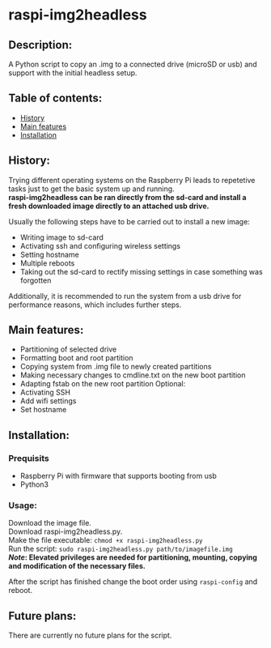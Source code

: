 # raspi-img2headless
## Description:
A Python script to copy an .img to a connected drive (microSD or usb) and support with the initial headless setup.

## Table of contents:
- [History](#history)
- [Main features](#main-features)
- [Installation](#installation)

## History:
Trying different operating systems on the Raspberry Pi leads to repetetive tasks just to get the basic system up and running.  
**raspi-img2headless can be ran directly from the sd-card and install a fresh downloaded image directly to an attached usb drive.**

Usually the following steps have to be carried out to install a new image:
- Writing image to sd-card
- Activating ssh and configuring wireless settings
- Setting hostname
- Multiple reboots
- Taking out the sd-card to rectify missing settings in case something was forgotten

Additionally, it is recommended to run the system from a usb drive for performance reasons, which includes further steps.


## Main features:
- Partitioning of selected drive
- Formatting boot and root partition
- Copying system from .img file to newly created partitions
- Making necessary changes to cmdline.txt on the new boot partition
- Adapting fstab on the new root partition
Optional:
- Activating SSH
- Add wifi settings
- Set hostname

## Installation:
### Prequisits
- Raspberry Pi with firmware that supports booting from usb
- Python3

### Usage:
Download the image file.  
Download raspi-img2headless.py.  
Make the file executable: `chmod +x raspi-img2headless.py`  
Run the script: `sudo raspi-img2headless.py path/to/imagefile.img`  
**_Note_: Elevated privileges are needed for partitioning, mounting, copying and modification of the necessary files.**

After the script has finished change the boot order using `raspi-config` and reboot.

## Future plans:
There are currently no future plans for the script.
